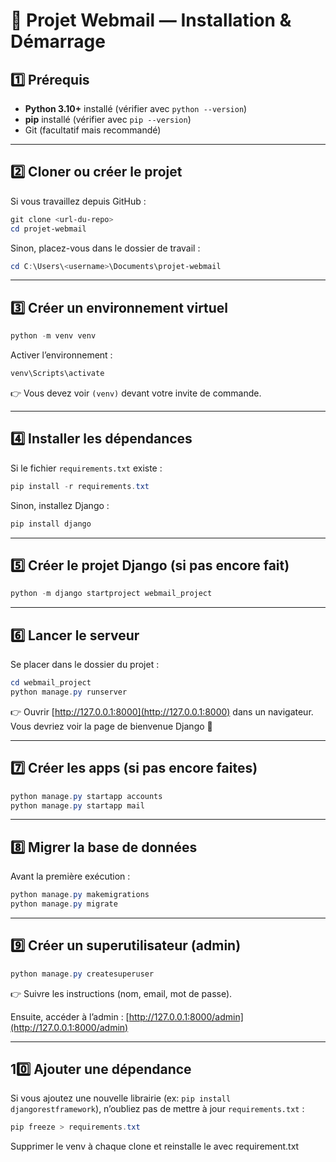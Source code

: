 # 📧 Projet Webmail — Installation & Démarrage

## 1️⃣ Prérequis

* **Python 3.10+** installé (vérifier avec `python --version`)
* **pip** installé (vérifier avec `pip --version`)
* Git (facultatif mais recommandé)

---

## 2️⃣ Cloner ou créer le projet

Si vous travaillez depuis GitHub :

```powershell
git clone <url-du-repo>
cd projet-webmail
```

Sinon, placez-vous dans le dossier de travail :

```powershell
cd C:\Users\<username>\Documents\projet-webmail
```

---

## 3️⃣ Créer un environnement virtuel

```powershell
python -m venv venv
```

Activer l’environnement :

```powershell
venv\Scripts\activate
```

👉 Vous devez voir `(venv)` devant votre invite de commande.

---

## 4️⃣ Installer les dépendances

Si le fichier `requirements.txt` existe :

```powershell
pip install -r requirements.txt
```

Sinon, installez Django :

```powershell
pip install django
```

---

## 5️⃣ Créer le projet Django (si pas encore fait)

```powershell
python -m django startproject webmail_project
```

---

## 6️⃣ Lancer le serveur

Se placer dans le dossier du projet :

```powershell
cd webmail_project
python manage.py runserver
```

👉 Ouvrir [http://127.0.0.1:8000](http://127.0.0.1:8000) dans un navigateur.
Vous devriez voir la page de bienvenue Django 🎉

---

## 7️⃣ Créer les apps (si pas encore faites)

```powershell
python manage.py startapp accounts
python manage.py startapp mail
```

---

## 8️⃣ Migrer la base de données

Avant la première exécution :

```powershell
python manage.py makemigrations
python manage.py migrate
```

---

## 9️⃣ Créer un superutilisateur (admin)

```powershell
python manage.py createsuperuser
```

👉 Suivre les instructions (nom, email, mot de passe).

Ensuite, accéder à l’admin :
[http://127.0.0.1:8000/admin](http://127.0.0.1:8000/admin)

---

## 10️⃣ Ajouter une dépendance

Si vous ajoutez une nouvelle librairie (ex: `pip install djangorestframework`), n’oubliez pas de mettre à jour `requirements.txt` :

```powershell
pip freeze > requirements.txt
```



Supprimer le venv à chaque clone et reinstalle le avec requirement.txt 
